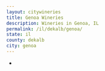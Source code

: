 ```yaml
---
layout: citywineries
title: Genoa Wineries
description: Wineries in Genoa, IL
permalink: /il/dekalb/genoa/
state: il
county: dekalb
city: genoa
---
```

-
